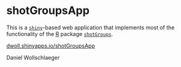 shotGroupsApp
=============

This is a [`shiny`](http://shiny.rstudio.com/)-based web application that implements most of the functionality of the [R](http://www.r-project.org/) package [`shotGroups`](http://github.com/dwoll/shotGroups/).

[dwoll.shinyapps.io/shotGroupsApp](http://dwoll.shinyapps.io/shotGroupsApp/)

Daniel Wollschlaeger
